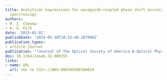 ```yaml
---
title: Analytical expressions for waveguide-coupled phase shift microcavity ring down
  spectroscopy
authors:
- M. I. Cheema
- A. G. Kirk
date: '2015-01-01'
publishDate: '2024-05-30T20:52:40.207996Z'
publication_types:
- article-journal
publication: '*Journal of the Optical Society of America B-Optical Physics*'
doi: 10.1364/Josab.32.000355
links:
- name: URL
  url: <Go to ISI>://WOS:000349288300024
---
```

